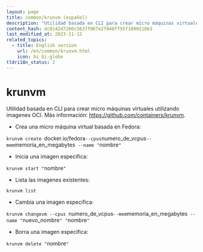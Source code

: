```yaml
---
layout: page
title: common/krunvm (español)
description: "Utilidad basada en CLI para crear micro máquinas virtuales utilizando imagenes OCI."
content_hash: dc8142d7260c5637f067e2f046ff55f109021863
last_modified_at: 2023-11-12
related_topics:
  - title: English version
    url: /en/common/krunvm.html
    icon: bi bi-globe
tldri18n_status: 2
---
```

# krunvm

Utilidad basada en CLI para crear micro máquinas virtuales utilizando imagenes OCI.
Más información: <https://github.com/containers/krunvm>.

- Crea una micro máquina virtual basada en Fedora:

`krunvm create `<span class="tldr-var badge badge-pill bg-dark-lm bg-white-dm text-white-lm text-dark-dm font-weight-bold">docker.io/fedora</span>` --cpus `<span class="tldr-var badge badge-pill bg-dark-lm bg-white-dm text-white-lm text-dark-dm font-weight-bold">numero_de_vcpus</span>` --mem `<span class="tldr-var badge badge-pill bg-dark-lm bg-white-dm text-white-lm text-dark-dm font-weight-bold">memoria_en_megabytes</span>` --name "`<span class="tldr-var badge badge-pill bg-dark-lm bg-white-dm text-white-lm text-dark-dm font-weight-bold">nombre</span>`"`

- Inicia una imagen especifica:

`krunvm start "`<span class="tldr-var badge badge-pill bg-dark-lm bg-white-dm text-white-lm text-dark-dm font-weight-bold">nombre</span>`"`

- Lista las imagenes existentes:

`krunvm list`

- Cambia una imagen especifica:

`krunvm changevm --cpus `<span class="tldr-var badge badge-pill bg-dark-lm bg-white-dm text-white-lm text-dark-dm font-weight-bold">numero_de_vcpus</span>` --mem `<span class="tldr-var badge badge-pill bg-dark-lm bg-white-dm text-white-lm text-dark-dm font-weight-bold">memoria_en_megabytes</span>` --name "`<span class="tldr-var badge badge-pill bg-dark-lm bg-white-dm text-white-lm text-dark-dm font-weight-bold">nuevo_nombre</span>`" "`<span class="tldr-var badge badge-pill bg-dark-lm bg-white-dm text-white-lm text-dark-dm font-weight-bold">nombre</span>`"`

- Borra una imagen especifica:

`krunvm delete "`<span class="tldr-var badge badge-pill bg-dark-lm bg-white-dm text-white-lm text-dark-dm font-weight-bold">nombre</span>`"`
